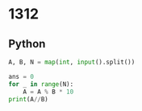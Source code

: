 # 1312

## Python

```python
A, B, N = map(int, input().split())

ans = 0
for _ in range(N):
    A = A % B * 10
print(A//B)

```
